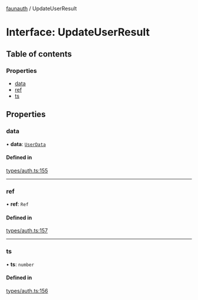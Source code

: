 [faunauth](../index.md) / UpdateUserResult

# Interface: UpdateUserResult

## Table of contents

### Properties

- [data](UpdateUserResult.md#data)
- [ref](UpdateUserResult.md#ref)
- [ts](UpdateUserResult.md#ts)

## Properties

### data

• **data**: [`UserData`](UserData.md)

#### Defined in

[types/auth.ts:155](https://github.com/alexnitta/faunauth/blob/fca71dc/src/types/auth.ts#L155)

___

### ref

• **ref**: `Ref`

#### Defined in

[types/auth.ts:157](https://github.com/alexnitta/faunauth/blob/fca71dc/src/types/auth.ts#L157)

___

### ts

• **ts**: `number`

#### Defined in

[types/auth.ts:156](https://github.com/alexnitta/faunauth/blob/fca71dc/src/types/auth.ts#L156)
